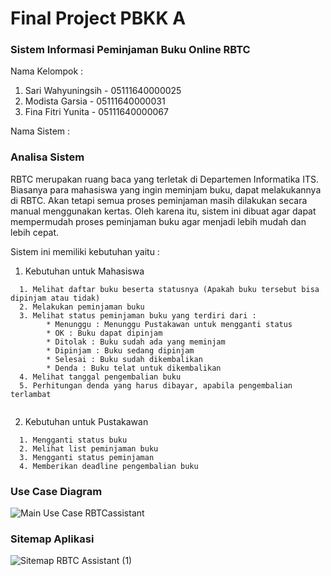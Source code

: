 # Final Project PBKK A
### Sistem Informasi Peminjaman Buku Online RBTC

Nama Kelompok :   
1. Sari Wahyuningsih - 05111640000025
2. Modista Garsia - 05111640000031
3. Fina Fitri Yunita - 05111640000067  
  
Nama Sistem : 

### Analisa Sistem
RBTC merupakan ruang baca yang terletak di Departemen Informatika ITS. Biasanya para mahasiswa yang ingin meminjam buku, dapat melakukannya di RBTC. Akan tetapi semua proses peminjaman masih dilakukan secara manual menggunakan kertas. Oleh karena itu, sistem ini dibuat agar dapat mempermudah proses peminjaman buku agar menjadi lebih mudah dan lebih cepat.   
  
Sistem ini memiliki kebutuhan yaitu :   
1. Kebutuhan untuk Mahasiswa 
```
  1. Melihat daftar buku beserta statusnya (Apakah buku tersebut bisa dipinjam atau tidak)
  2. Melakukan peminjaman buku
  3. Melihat status peminjaman buku yang terdiri dari :  
        * Menunggu : Menunggu Pustakawan untuk mengganti status  
        * OK : Buku dapat dipinjam  
        * Ditolak : Buku sudah ada yang meminjam  
        * Dipinjam : Buku sedang dipinjam  
        * Selesai : Buku sudah dikembalikan  
        * Denda : Buku telat untuk dikembalikan  
  4. Melihat tanggal pengembalian buku  
  5. Perhitungan denda yang harus dibayar, apabila pengembalian terlambat
  
```  

2. Kebutuhan untuk Pustakawan  
```
  1. Mengganti status buku  
  2. Melihat list peminjaman buku  
  3. Mengganti status peminjaman  
  4. Memberikan deadline pengembalian buku
```

### Use Case Diagram
![Main Use Case RBTCassistant](https://user-images.githubusercontent.com/32873347/56113005-c82a9100-5f86-11e9-8585-d7aeb919fc64.jpg)

### Sitemap Aplikasi
![Sitemap RBTC Assistant (1)](https://user-images.githubusercontent.com/32903504/56113205-5f8fe400-5f87-11e9-86d3-a792cdac06de.png)

